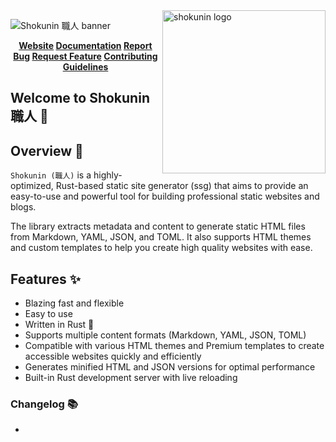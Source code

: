 <!-- markdownlint-disable MD033 MD041 -->

<img src="https://raw.githubusercontent.com/sebastienrousseau/vault/main/assets/shokunin/icon/ico-shokunin.svg" alt="shokunin logo" width="261" align="right" />

<!-- markdownlint-enable MD033 MD041 -->

![Shokunin 職人 banner][banner]

<!-- markdownlint-disable MD033 -->
<center>

**[Website][0] [Documentation][8] [Report Bug][3] [Request Feature][3] [Contributing Guidelines][4]**

</center>

<!-- markdownlint-enable MD033 -->

## Welcome to Shokunin 職人 👋

## Overview 📖

`Shokunin (職人)` is a highly-optimized, Rust-based static site generator (ssg) that aims to provide an easy-to-use and powerful tool for building professional static websites and blogs.

The library extracts metadata and content to generate static HTML files from Markdown, YAML, JSON, and TOML. It also supports HTML themes and custom templates to help you create high quality websites with ease.

## Features ✨

- Blazing fast and flexible
- Easy to use
- Written in Rust 🦀
- Supports multiple content formats (Markdown, YAML, JSON, TOML)
- Compatible with various HTML themes and Premium templates to create
  accessible websites quickly and efficiently
- Generates minified HTML and JSON versions for optimal performance
- Built-in Rust development server with live reloading

### Changelog 📚

-

[0]: https://shokunin.one
[3]: https://github.com/sebastienrousseau/shokunin/shokunin/issues
[4]: https://github.com/sebastienrousseau/shokunin/shokunin/blob/main/CONTRIBUTING.md
[8]: https://docs.rs/shokunin

[banner]: https://raw.githubusercontent.com/sebastienrousseau/vault/main/assets/shokunin/title/title-shokunin.svg "Shokunin 職人 banner"
